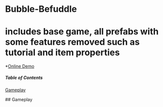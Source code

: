 # Bubble-Befuddle
# includes base game, all prefabs with some features removed such as tutorial and item properties
*[Online Demo](http://raycoti.com/index.php/2016/09/15/bubble-befuddle-demo/)
##### Table of Contents
[Gameplay](#gameplay)


<a name ="gameplay"/>
## Gameplay 
